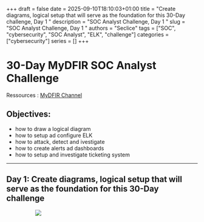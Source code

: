 +++ 
draft = false
date = 2025-09-10T18:10:03+01:00
title = "Create diagrams, logical setup that will serve as the foundation for this 30-Day challenge, Day 1 "
description = "SOC Analyst Challenge, Day 1 "
slug = "SOC Analyst Challenge, Day 1 "
authors = "Seclice"
tags = ["SOC", "cybersecurity", "SOC Analyst", "ELK", "challenge"]
categories = ["cybersecurity"]
series = []
+++


# 30-Day MyDFIR SOC Analyst Challenge 

Ressources : [MyDFIR Channel](https://www.youtube.com/@MyDFIR/videos)

## Objectives:

- how to draw a logical diagram
- how to setup ad configure ELK
- how to attack, detect and ivestigate
- how to create alerts ad dashboards
- how to setup and investigate ticketing system

---

## Day 1: Create diagrams, logical setup that will serve as the foundation for this 30-Day challenge

<img src="/images/diagram.png" style="display: block; margin: auto; max-width: 70%;" />

